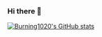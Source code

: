 ### Hi there 👋

<!--
**Burning1020/Burning1020** is a ✨ _special_ ✨ repository because its `README.md` (this file) appears on your GitHub profile.

Here are some ideas to get you started:

- 🔭 I’m currently working on ...
- 🌱 I’m currently learning ...
- 👯 I’m looking to collaborate on ...
- 🤔 I’m looking for help with ...
- 💬 Ask me about ...
- 📫 How to reach me: ...
- 😄 Pronouns: ...
- ⚡ Fun fact: ...
-->

[![Burning1020's GitHub stats](https://github-readme-stats.vercel.app/api?username=Burning1020)](https://github.com/Burning1020/github-readme-stats)
